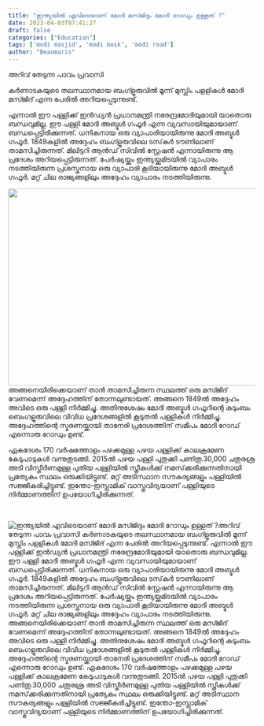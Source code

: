 ```yaml
---
title: "ഇന്ത്യയിൽ എവിടെയാണ് മോദി മസ്ജിദും മോദി റോഡും ഉള്ളത് ?"
date: 2023-04-03T07:41:27
draft: false
categories: ["Education"]
tags: ['modi masjid', 'modi mosk', 'modi road']
author: "Beaumaris"
---
```


അറിവ് തേടുന്ന പാവം പ്രവാസി

കര്‍ണാടകയുടെ തലസ്ഥാനമായ ബംഗ്ളൂരുവില്‍ മൂന്ന് മുസ്ലിം പളളികള്‍ മോദി മസ്ജിദ് എന്ന പേരിൽ അറിയപ്പെടുന്നുണ്ട്.

എന്നാല്‍ ഈ പള്ളിക്ക് ഇൻഡ്യൻ പ്രധാനമന്ത്രി നരേന്ദ്രമോദിയുമായി യാതൊരു ബന്ധവുമില്ല. ഈ പള്ളി മോദി അബ്ദുള്‍ ഗഫൂർ എന്ന വ്യവസായിയുമായാണ് ബന്ധപ്പെട്ടിരിക്കുന്നത്. ധനികനായ ഒരു വ്യാപാരിയായിരുന്നു മോദി അബ്ദുള്‍ ഗഫൂര്‍. 1849കളില്‍ അദ്ദേഹം ബംഗ്ളൂരുവിലെ ടസ്‌കര്‍ ടൗണിലാണ് താമസിച്ചിരുന്നത്. മിലിട്ടറി ആന്‍ഡ് സിവില്‍ സ്റ്റേഷന്‍ എന്നായിരുന്നു ആ പ്രദേശം അറിയപ്പെട്ടിരുന്നത്. പേര്‍ഷ്യയ്ക്കും ഇന്ത്യയ്ക്കുമിടയില്‍ വ്യാപാരം നടത്തിയിരുന്ന പ്രശസ്തനായ ഒരു വ്യാപാരി കൂടിയായിരുന്നു മോദി അബ്ദുള്‍ ഗഫൂർ. മറ്റ് ചില രാജ്യങ്ങളിലും അദ്ദേഹം വ്യാപാരം നടത്തിയിരുന്നു.

<img class="size-full wp-image-390039 aligncenter" src="https://cdn.boolokam.com/articles/2023/04/addd.webp" alt="" width="650" height="400" />അങ്ങനെയിരിക്കെയാണ് താന്‍ താമസിച്ചിരുന്ന സ്ഥലത്ത് ഒരു മസ്ജിദ് വേണമെന്ന് അദ്ദേഹത്തിന് തോന്നലുണ്ടായത്. അങ്ങനെ 1849ല്‍ അദ്ദേഹം അവിടെ ഒരു പള്ളി നിര്‍മ്മിച്ചു. അതിനുശേഷം മോദി അബ്ദുള്‍ ഗഫൂറിന്റെ കുടുംബം ബെംഗളൂരുവിലെ വിവിധ പ്രദേശങ്ങളില്‍ കൂടുതല്‍ പള്ളികള്‍ നിര്‍മ്മിച്ചു. അദ്ദേഹത്തിന്റെ സ്മരണയ്ക്കായി താനേരി പ്രദേശത്തിന് സമീപം മോദി റോഡ് എന്നൊരു റോഡും ഉണ്ട്.

ഏകദേശം 170 വര്‍ഷത്തോളം പഴക്കമുള്ള പഴയ പള്ളിക്ക് കാലക്രമേണ കേടുപാടുകള്‍ വന്നുതുടങ്ങി. 2015ല്‍ പഴയ പള്ളി പുതുക്കി പണിതു.30,000 ചതുരശ്ര അടി വിസ്തീര്‍ണമുള്ള പുതിയ പള്ളിയില്‍ സ്ത്രീകള്‍ക്ക് നമസ്‌ക്കരിക്കുന്നതിനായി പ്രത്യേകം സ്ഥലം ഒരുക്കിയിട്ടുണ്ട്. മറ്റ് അടിസ്ഥാന സൗകര്യങ്ങളും പള്ളിയില്‍ സജ്ജീകരിച്ചിട്ടുണ്ട്. ഇന്തോ-ഇസ്ലാമിക് വാസ്തുവിദ്യയാണ് പള്ളിയുടെ നിര്‍മ്മാണത്തിന് ഉപയോഗിച്ചിരിക്കുന്നത്.

&nbsp;


![ഇന്ത്യയിൽ എവിടെയാണ് മോദി മസ്ജിദും മോദി റോഡും ഉള്ളത് ?](https://cdn.boolokam.com/articles/2023/04/addd.webp)അറിവ് തേടുന്ന പാവം പ്രവാസി കര്‍ണാടകയുടെ തലസ്ഥാനമായ ബംഗ്ളൂരുവില്‍ മൂന്ന് മുസ്ലിം പളളികള്‍ മോദി മസ്ജിദ് എന്ന പേരിൽ അറിയപ്പെടുന്നുണ്ട്. എന്നാല്‍ ഈ പള്ളിക്ക് ഇൻഡ്യൻ പ്രധാനമന്ത്രി നരേന്ദ്രമോദിയുമായി യാതൊരു ബന്ധവുമില്ല. ഈ പള്ളി മോദി അബ്ദുള്‍ ഗഫൂർ എന്ന വ്യവസായിയുമായാണ് ബന്ധപ്പെട്ടിരിക്കുന്നത്. ധനികനായ ഒരു വ്യാപാരിയായിരുന്നു മോദി അബ്ദുള്‍ ഗഫൂര്‍. 1849കളില്‍ അദ്ദേഹം ബംഗ്ളൂരുവിലെ ടസ്‌കര്‍ ടൗണിലാണ് താമസിച്ചിരുന്നത്. മിലിട്ടറി ആന്‍ഡ് സിവില്‍ സ്റ്റേഷന്‍ എന്നായിരുന്നു ആ പ്രദേശം അറിയപ്പെട്ടിരുന്നത്. പേര്‍ഷ്യയ്ക്കും ഇന്ത്യയ്ക്കുമിടയില്‍ വ്യാപാരം നടത്തിയിരുന്ന പ്രശസ്തനായ ഒരു വ്യാപാരി കൂടിയായിരുന്നു മോദി അബ്ദുള്‍ ഗഫൂർ. മറ്റ് ചില രാജ്യങ്ങളിലും അദ്ദേഹം വ്യാപാരം നടത്തിയിരുന്നു. അങ്ങനെയിരിക്കെയാണ് താന്‍ താമസിച്ചിരുന്ന സ്ഥലത്ത് ഒരു മസ്ജിദ് വേണമെന്ന് അദ്ദേഹത്തിന് തോന്നലുണ്ടായത്. അങ്ങനെ 1849ല്‍ അദ്ദേഹം അവിടെ ഒരു പള്ളി നിര്‍മ്മിച്ചു. അതിനുശേഷം മോദി അബ്ദുള്‍ ഗഫൂറിന്റെ കുടുംബം ബെംഗളൂരുവിലെ വിവിധ പ്രദേശങ്ങളില്‍ കൂടുതല്‍ പള്ളികള്‍ നിര്‍മ്മിച്ചു. അദ്ദേഹത്തിന്റെ സ്മരണയ്ക്കായി താനേരി പ്രദേശത്തിന് സമീപം മോദി റോഡ് എന്നൊരു റോഡും ഉണ്ട്. ഏകദേശം 170 വര്‍ഷത്തോളം പഴക്കമുള്ള പഴയ പള്ളിക്ക് കാലക്രമേണ കേടുപാടുകള്‍ വന്നുതുടങ്ങി. 2015ല്‍ പഴയ പള്ളി പുതുക്കി പണിതു.30,000 ചതുരശ്ര അടി വിസ്തീര്‍ണമുള്ള പുതിയ പള്ളിയില്‍ സ്ത്രീകള്‍ക്ക് നമസ്‌ക്കരിക്കുന്നതിനായി പ്രത്യേകം സ്ഥലം ഒരുക്കിയിട്ടുണ്ട്. മറ്റ് അടിസ്ഥാന സൗകര്യങ്ങളും പള്ളിയില്‍ സജ്ജീകരിച്ചിട്ടുണ്ട്. ഇന്തോ-ഇസ്ലാമിക് വാസ്തുവിദ്യയാണ് പള്ളിയുടെ നിര്‍മ്മാണത്തിന് ഉപയോഗിച്ചിരിക്കുന്നത്. 
